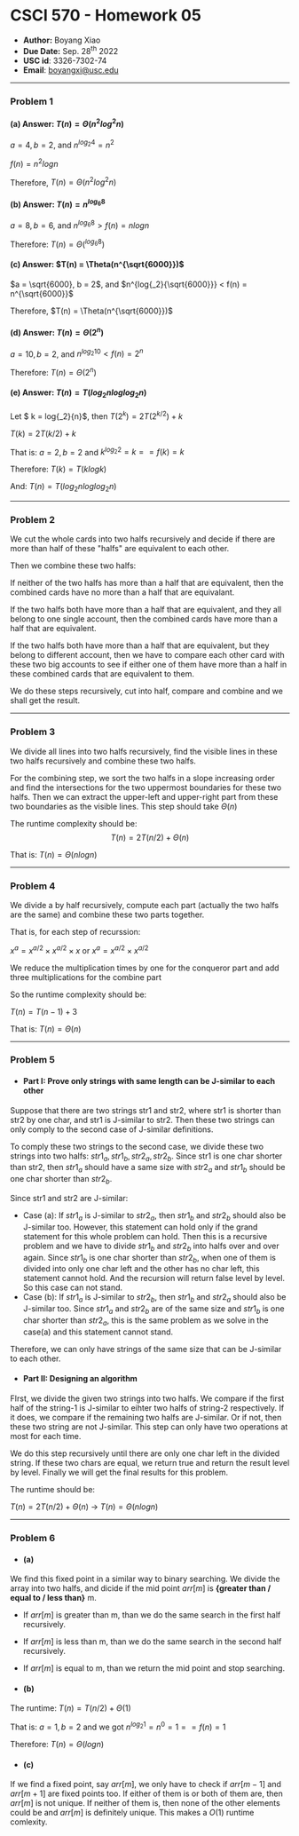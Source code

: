 # CSCI 570 - Homework 05

- **Author:** Boyang Xiao
- **Due Date:** Sep. 28<sup>th</sup> 2022
- **USC id**: 3326-7302-74
- **Email**: <a href="mailto:boyangxi@usc.edu">boyangxi@usc.edu</a>

--- 

### Problem 1

#### (a) Answer: $T(n)=\Theta(n^2log^2n)$

$a = 4, b =2$, and $n^{log{_2}{4}} = n^2$

$f(n)=n^2logn$

Therefore, $T(n)=\Theta(n^2log^2n)$

#### (b) Answer: $T(n) = n^{log{_6}{8}}$

$a = 8, b = 6$, and $n^{log{_6}{8}} > f(n) = nlogn$

Therefore: $T(n) = \Theta(^{log{_6}{8}})$

#### (c) Answer: $T(n) = \Theta(n^{\sqrt{6000}})$

$a = \sqrt{6000}, b = 2$, and $n^{log{_2}{\sqrt{6000}}} < f(n) = n^{\sqrt{6000}}$

Therefore, $T(n) = \Theta(n^{\sqrt{6000}})$

#### (d) Answer: $T(n) = \Theta(2^n)$

$a = 10, b = 2$, and $n^{log{_2}{10}} < f(n) = 2^n$

Therefore: $T(n) = \Theta(2^n)$

#### (e) Answer: $T(n) = T(log{_2}{n}log{log{_2}{n}})$

Let $ k = log{_2}{n}$, then $T(2^k) = 2T(2^{k/2}) + k$

$T(k) = 2T(k/2) + k$

That is: $a = 2, b = 2$ and $k^{log{_2}{2}} = k == f(k) = k$

Therefore: $T(k) = T(klogk)$

And: $T(n) = T(log{_2}{n}log{log{_2}{n}})$

---

### Problem 2

We cut the whole cards into two halfs recursively and decide if there are more than half of these "halfs" are equivalent to each other.

Then we combine these two halfs:

If neither of the two halfs has more than a half that are equivalent, then the combined cards have no more than a half that are equivalant.

If the two halfs both have more than a half that are equivalent, and they all belong to one single account, then the combined cards have more than a half that are equivalent.

If the two halfs both have more than a half that are equivalent, but they belong to different account, then we have to compare each other card with these two big accounts to see if either one of them have more than a half in these combined cards that are equivalent to them.

We do these steps recursively, cut into half, compare and combine and we shall get the result.

---

### Problem 3

We divide all lines into two halfs recursively, find the visible lines in these two halfs recursively and combine these two halfs.

For the combining step, we sort the two halfs in a slope increasing order and find the intersections for the two uppermost boundaries for these two halfs. Then we can extract the upper-left and upper-right part from these two boundaries as the visible lines. This step should take $\Theta(n)$

The runtime complexity should be:
$$T(n) = 2T(n/2) + \Theta(n)$$

That is: $T(n) = \Theta(nlogn)$

---

### Problem 4

We divide a by half recursively, compute each part (actually the two halfs are the same) and combine these two parts together.

That is, for each step of recurssion:

$x^a = x^{a/2} \times x^{a/2} \times x$ or $x^a = x^{a/2} \times x^{a/2}$

We reduce the multiplication times by one for the conqueror part and add three multiplications for the combine part

So the runtime complexity should be:

$T(n) = T(n-1) + 3$

That is: $T(n) = \Theta(n)$

---

### Problem 5

- #### Part I: Prove only strings with same length can be J-similar to each other

Suppose that there are two strings str1 and str2, where str1 is shorter than str2 by one char, and str1 is J-similar to str2. Then these two strings can only comply to the second case of J-similar definitions.

To comply these two strings to the second case, we divide these two strings into two halfs: $str1_a, str1_b, str2_a, str2_b$. Since str1 is one char shorter than str2, then $str1_a$ should have a same size with $str2_a$ and $str1_b$ should be one char shorter than $str2_b$. 

Since str1 and str2 are J-similar:
    
- Case (a): If $str1_a$ is J-similar to $str2_a$, then $str1_b$ and $str2_b$ should also be J-similar too. However, this statement can hold only if the grand statement for this whole problem can hold. Then this is a recursive problem and we have to divide $str1_b$ and $str2_b$ into halfs over and over again. Since $str1_b$ is one char shorter than $str2_b$, when one of them is divided into only one char left and the other has no char left, this statement cannot hold. And the recursion will return false level by level. So this case can not stand.
- Case (b): If $str1_a$ is J-similar to $str2_b$, then $str1_b$ and $str2_a$ should also be J-similar too. Since $str1_a$ and $str2_b$ are of the same size and $str1_b$ is one char shorter than $str2_a$, this is the same problem as we solve in the case(a) and this statement cannot stand.

Therefore, we can only have strings of the same size that can be J-similar to each other.

- #### Part II: Designing an algorithm

FIrst, we divide the given two strings into two halfs. We compare if the first half of the string-1 is J-similar to eihter two halfs of string-2 respectively. If it does, we compare if the remaining two halfs are J-similar. Or if not, then these two string are not J-similar. This step can only have two operations at most for each time.

We do this step recursively until there are only one char left in the divided string. If these two chars are equal, we return true and return the result level by level. Finally we will get the final results for this problem.

The runtime should be:

$T(n) = 2T(n/2) + \Theta(n)$  ->  $T(n) = \Theta(nlogn)$



---

### Problem 6

- #### (a)

We find this fixed point in a similar way to binary searching. We divide the array into two halfs, and dicide if the mid point $arr[m]$ is **{greater than / equal to / less than}** m. 

- If $arr[m]$ is greater than m, than we do the same search in the first half recursively.
- If $arr[m]$ is less than m, than we do the same search in the second half recursively.
- If $arr[m]$ is equal to m, than we return the mid point and stop searching.

- #### (b)

The runtime: $T(n) = T(n/2) + \Theta(1)$

That is: $a = 1, b = 2$ and we got $n^{log{_2}1} = n^0 = 1 == f(n) = 1$

Therefore: $T(n) = \Theta(logn)$

- #### (c)

If we find a fixed point, say $arr[m]$, we only have to check if $arr[m-1]$ and $arr[m+1]$ are fixed points too. If either of them is or both of them are, then $arr[m]$ is not unique. If neither of them is, then none of the other elements could be and $arr[m]$ is definitely unique. This makes a $O(1)$ runtime comlexity.